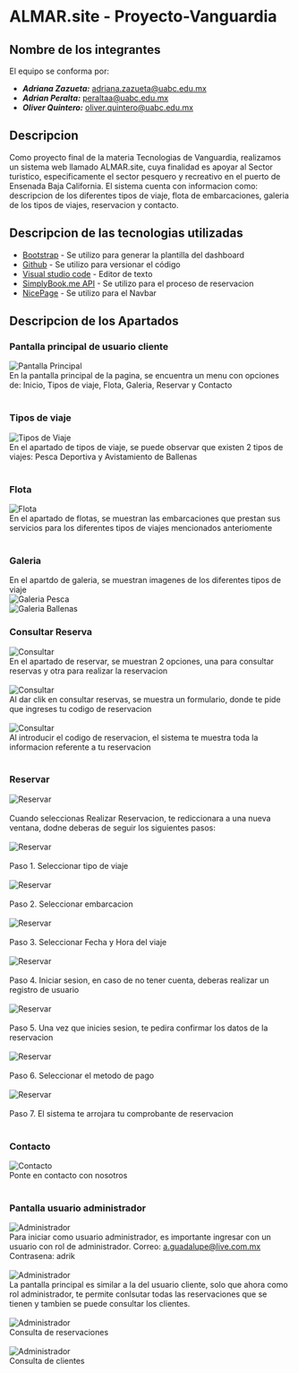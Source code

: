 # ALMAR.site - Proyecto-Vanguardia

## Nombre de los integrantes
El equipo se conforma por:
- ***Adriana Zazueta:*** adriana.zazueta@uabc.edu.mx
- ***Adrian Peralta:*** peraltaa@uabc.edu.mx
- ***Oliver Quintero:*** oliver.quintero@uabc.edu.mx

## Descripcion

Como proyecto final de la materia Tecnologias de Vanguardia, realizamos un sistema web llamado ALMAR.site, cuya finalidad es apoyar al Sector turistico, especificamente el sector pesquero y recreativo en el puerto de Ensenada Baja California. El sistema cuenta con informacion como: descripcion de los diferentes tipos de viaje, flota de embarcaciones, galeria de los tipos de viajes, reservacion y contacto.

## Descripcion de las tecnologias utilizadas

* [Bootstrap](https://getbootstrap.com/) - Se utilizo para generar la plantilla del dashboard
* [Github](https://getbootstrap.com/) - Se utilizo para versionar el código
* [Visual studio code](https://code.visualstudio.com/) - Editor de texto
* [SimplyBook.me API](https://simplybook.me/es/api/developer-api) - Se utilizo para el proceso de reservacion 
* [NicePage](https://nicepage.com/) - Se utilizo para el Navbar

## Descripcion de los Apartados

### Pantalla principal de usuario cliente
![Pantalla Principal](https://github.com/tecnologia-vanguardia/proyecto-vanguardia/blob/main/sourcecode/assets/images/pagprincipal.png)<br>
En la pantalla principal de la pagina, se encuentra un menu con opciones de: Inicio, Tipos de viaje, Flota, Galeria, Reservar y Contacto <br><br>

### Tipos de viaje
![Tipos de Viaje](https://github.com/tecnologia-vanguardia/proyecto-vanguardia/blob/main/sourcecode/assets/images/tiposviaje.png)<br>
En el apartado de tipos de viaje, se puede observar que existen 2 tipos de viajes: Pesca Deportiva y Avistamiento de Ballenas <br><br>

### Flota
![Flota](https://github.com/tecnologia-vanguardia/proyecto-vanguardia/blob/main/sourcecode/assets/images/flotaembarca.png)<br>
En el apartado de flotas, se muestran las embarcaciones que prestan sus servicios para los diferentes tipos de viajes mencionados anteriomente<br><br>

### Galeria
En el apartdo de galeria, se muestran imagenes de los diferentes tipos de viaje<br>
![Galeria Pesca](https://github.com/tecnologia-vanguardia/proyecto-vanguardia/blob/main/sourcecode/assets/images/galpesca.png)<br>
![Galeria Ballenas](https://github.com/tecnologia-vanguardia/proyecto-vanguardia/blob/main/sourcecode/assets/images/galballe.png)<br>

### Consultar Reserva
![Consultar](https://github.com/tecnologia-vanguardia/proyecto-vanguardia/blob/main/sourcecode/assets/images/consulta1.png)<br>
En el apartado de reservar, se muestran 2 opciones, una para consultar reservas y otra para realizar la reservacion<br><br>
![Consultar](https://github.com/tecnologia-vanguardia/proyecto-vanguardia/blob/main/sourcecode/assets/images/consulta2.png)<br>
Al dar clik en consultar reservas, se muestra un formulario, donde te pide que ingreses tu codigo de reservacion<br><br>
![Consultar](https://github.com/tecnologia-vanguardia/proyecto-vanguardia/blob/main/sourcecode/assets/images/consulta3.png)<br>
Al introducir el codigo de reservacion, el sistema te muestra toda la informacion referente a tu reservacion<br><br>

### Reservar
![Reservar](https://github.com/tecnologia-vanguardia/proyecto-vanguardia/blob/main/sourcecode/assets/images/res0.png)<br><br>
Cuando seleccionas Realizar Reservacion, te rediccionara a una nueva ventana, dodne deberas de seguir los siguientes pasos:<br><br>
![Reservar](https://github.com/tecnologia-vanguardia/proyecto-vanguardia/blob/main/sourcecode/assets/images/Res1.png)<br><br>
Paso 1. Seleccionar tipo de viaje<br><br>
![Reservar](https://github.com/tecnologia-vanguardia/proyecto-vanguardia/blob/main/sourcecode/assets/images/Res2.png)<br><br>
Paso 2. Seleccionar embarcacion<br><br>
![Reservar](https://github.com/tecnologia-vanguardia/proyecto-vanguardia/blob/main/sourcecode/assets/images/Res3.png)<br><br>
Paso 3. Seleccionar Fecha y Hora del viaje<br><br>
![Reservar](https://github.com/tecnologia-vanguardia/proyecto-vanguardia/blob/main/sourcecode/assets/images/Res4.png)<br><br>
Paso 4. Iniciar sesion, en caso de no tener cuenta, deberas realizar un registro de usuario<br><br>
![Reservar](https://github.com/tecnologia-vanguardia/proyecto-vanguardia/blob/main/sourcecode/assets/images/Res5.png)<br><br>
Paso 5. Una vez que inicies sesion, te pedira confirmar los datos de la reservacion<br><br>
![Reservar](https://github.com/tecnologia-vanguardia/proyecto-vanguardia/blob/main/sourcecode/assets/images/Res6.png)<br><br>
Paso 6. Seleccionar el metodo de pago<br><br>
![Reservar](https://github.com/tecnologia-vanguardia/proyecto-vanguardia/blob/main/sourcecode/assets/images/Res7.png)<br><br>
Paso 7. El sistema te arrojara tu comprobante de reservacion<br><br>


### Contacto
![Contacto](https://github.com/tecnologia-vanguardia/proyecto-vanguardia/blob/main/sourcecode/assets/images/contacto1.png)<br>
Ponte en contacto con nosotros<br><br>


### Pantalla usuario administrador
![Administrador](https://github.com/tecnologia-vanguardia/proyecto-vanguardia/blob/main/sourcecode/assets/images/loginadmin.png)<br>
Para iniciar como usuario administrador, es importante ingresar con un usuario con rol de administrador. Correo: a.guadalupe@live.com.mx Contrasena: adrik
<br><br>
![Administrador](https://github.com/tecnologia-vanguardia/proyecto-vanguardia/blob/main/sourcecode/assets/images/adminpantalla.png)<br>
La pantalla principal es similar a la del usuario cliente, solo que ahora como rol administrador, te permite conlsutar todas las reservaciones que se tienen y tambien se puede consultar los clientes.<br><br>
![Administrador](https://github.com/tecnologia-vanguardia/proyecto-vanguardia/blob/main/sourcecode/assets/images/adminconsulta1.png)<br>
Consulta de reservaciones<br><br>
![Administrador](https://github.com/tecnologia-vanguardia/proyecto-vanguardia/blob/main/sourcecode/assets/images/adminconsulta2.png)<br>
Consulta de clientes<br>

